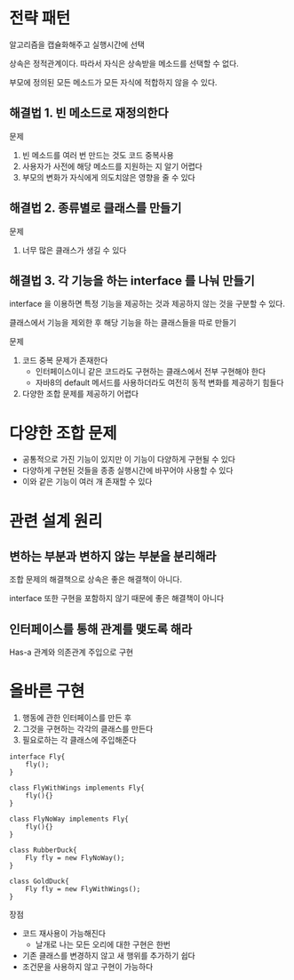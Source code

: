 # 전략 패턴
알고리즘을 캡슐화해주고 실행시간에 선택

상속은 정적관계이다. 따라서 자식은 상속받을 메소드를 선택할 수 없다.

부모에 정의된 모든 메소드가 모든 자식에 적합하지 않을 수 있다.

## 해결법 1. 빈 메소드로 재정의한다
문제
1. 빈 메소드를 여러 번 만드는 것도 코드 중복사용
2. 사용자가 사전에 해당 메소드를 지원하는 지 알기 어렵다
3. 부모의 변화가 자식에게 의도치않은 영향을 줄 수 있다

## 해결법 2. 종류별로 클래스를 만들기
문제
1. 너무 많은 클래스가 생길 수 있다

## 해결법 3. 각 기능을 하는 interface 를 나눠 만들기
interface 을 이용하면 특정 기능을 제공하는 것과 제공하지 않는 것을 구분할 수 있다.

클래스에서 기능을 제외한 후 해당 기능을 하는 클래스들을 따로 만들기

문제
1. 코드 중복 문제가 존재한다
    * 인터페이스이니 같은 코드라도 구현하는 클래스에서 전부 구현해야 한다
    * 자바8의 default 메서드를 사용하더라도 여전히 동적 변화를 제공하기 힘들다
2. 다양한 조합 문제를 제공하기 어렵다

# 다양한 조합 문제
* 공통적으로 가진 기능이 있지만 이 기능이 다양하게 구현될 수 있다
* 다양하게 구현된 것들을 종종 실행시간에 바꾸어야 사용할 수 있다
* 이와 같은 기능이 여러 개 존재할 수 있다

# 관련 설계 원리
## 변하는 부분과 변하지 않는 부분을 분리해라
조합 문제의 해결책으로 상속은 좋은 해결책이 아니다.

interface 또한 구현을 포함하지 않기 때문에 좋은 해결책이 아니다

## 인터페이스를 통해 관계를 맺도록 해라
Has-a 관계와 의존관계 주입으로 구현

# 올바른 구현
1. 행동에 관한 인터페이스를 만든 후
2. 그것을 구현하는 각각의 클래스를 만든다
3. 필요로하는 각 클래스에 주입해준다

```
interface Fly{
    fly();
}

class FlyWithWings implements Fly{
    fly(){}
}

class FlyNoWay implements Fly{
    fly(){}
}

class RubberDuck{
    Fly fly = new FlyNoWay();
}

class GoldDuck{
    Fly fly = new FlyWithWings();
}
```
장점
* 코드 재사용이 가능해진다
    * 날개로 나는 모든 오리에 대한 구현은 한번
* 기존 클래스를 변경하지 않고 새 행위를 추가하기 쉽다
* 조건문을 사용하지 않고 구현이 가능하다



